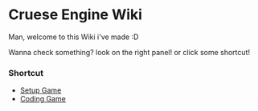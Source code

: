 # Cruese Engine Wiki
Man, welcome to this Wiki i've made :D

Wanna check something? look on the right panel! or click some shortcut!

### Shortcut
* [Setup Game](https://github.com/JoaTH-Team/Cruese-Engine/wiki/Setup-Game)
* [Coding Game](https://github.com/JoaTH-Team/Cruese-Engine/wiki/Coding-Game)